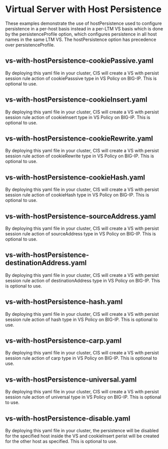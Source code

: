 # Virtual Server with Host Persistence

These examples demonstrate the use of hostPersistence used to configure persistence in a per-host basis instead in a per-LTM VS basis which is done by the persistenceProfile option, which configures persistence in all host names in the same LTM VS. The hostPersistence option has precedence over persistenceProfile.

## vs-with-hostPersistence-cookiePassive.yaml

By deploying this yaml file in your cluster, CIS will create a VS with persist session rule action of cookiePasssive type in VS Policy on BIG-IP. This is optional to use.

## vs-with-hostPersistence-cookieInsert.yaml

By deploying this yaml file in your cluster, CIS will create a VS with persist session rule action of cookieInsert type in VS Policy on BIG-IP. This is optional to use.

## vs-with-hostPersistence-cookieRewrite.yaml

By deploying this yaml file in your cluster, CIS will create a VS with persist session rule action of cookieRewrite type in VS Policy on BIG-IP. This is optional to use.

## vs-with-hostPersistence-cookieHash.yaml

By deploying this yaml file in your cluster, CIS will create a VS with persist session rule action of cookieHash type in VS Policy on BIG-IP. This is optional to use.

## vs-with-hostPersistence-sourceAddress.yaml

By deploying this yaml file in your cluster, CIS will create a VS with persist session rule action of sourceAddress type in VS Policy on BIG-IP. This is optional to use.

## vs-with-hostPersistence-destinationAddress.yaml

By deploying this yaml file in your cluster, CIS will create a VS with persist session rule action of destinationAddress type in VS Policy on BIG-IP. This is optional to use.

## vs-with-hostPersistence-hash.yaml

By deploying this yaml file in your cluster, CIS will create a VS with persist session rule action of hash type in VS Policy on BIG-IP. This is optional to use.

## vs-with-hostPersistence-carp.yaml

By deploying this yaml file in your cluster, CIS will create a VS with persist session rule action of carp type in VS Policy on BIG-IP. This is optional to use.

## vs-with-hostPersistence-universal.yaml

By deploying this yaml file in your cluster, CIS will create a VS with persist session rule action of universal type in VS Policy on BIG-IP. This is optional to use.

## vs-with-hostPersistence-disable.yaml

By deploying this yaml file in your cluster, the persistence will be disabled for the specified host inside the VS and cookieInsert perist will be created for the other host as specified. This is optional to use.
